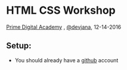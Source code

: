 HTML CSS Workshop
=================
[Prime Digital Academy](https://primeacademy.io)
, [@devjana](https://twitter.com/devjana), 12-14-2016



Setup:
------
* You should already have a [github](https://github.com) account